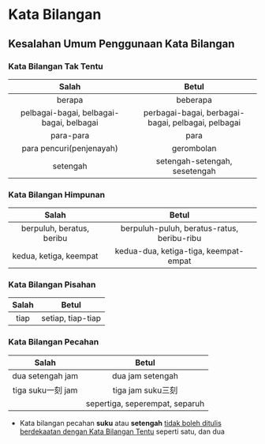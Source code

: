 # Kata Bilangan

## Kesalahan Umum Penggunaan Kata Bilangan

### Kata Bilangan Tak Tentu

|                  Salah                   |                       Betul                        |
| :--------------------------------------: | :------------------------------------------------: |
|                  berapa                  |                      beberapa                      |
| pelbagai-bagai, belbagai-bagai, belbagai | perbagai-bagai, berbagai-bagai, pelbagai, pelbagai |
|                para-para                 |                        para                        |
|         para pencuri(penjenayah)         |                     gerombolan                     |
|                 setengah                 |           setengah-setengah, sesetengah            |

### Kata Bilangan Himpunan

|           Salah           |                   Betul                    |
| :-----------------------: | :----------------------------------------: |
| berpuluh, beratus, beribu | berpuluh-puluh, beratus-ratus, beribu-ribu |
|  kedua, ketiga, keempat   |   kedua-dua, ketiga-tiga, keempat-empat    |

### Kata Bilangan Pisahan

| Salah |       Betul       |
| :---: | :---------------: |
| tiap  | setiap, tiap-tiap |

### Kata Bilangan Pecahan

|       Salah       |             Betul              |
| :---------------: | :----------------------------: |
| dua setengah jam  |        dua jam setengah        |
| tiga suku一刻 jam |       tiga jam suku三刻        |
|                   | sepertiga, seperempat, separuh |

- Kata bilangan pecahan **suku** atau **setengah** <u>tidak boleh ditulis berdekaatan dengan Kata Bilangan Tentu</u> seperti satu, dan dua